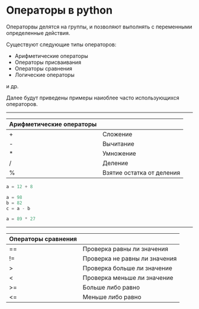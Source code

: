 # Операторы в python

Операторвы делятся на группы, и позволяют выполнять с переменными определенные действия.

Существуют следующие типы операторов:

- Арифметические операторы
- Операторы присваивания
- Операторы сравнения
- Логические операторы

и др.

Далее будут приведены примеры наиоблее часто использующихся операторов.

---

| Арифметические операторы | |
| ----------- | ----------- |
| + | Сложение |
| - | Вычитание |
| * | Умножение |
| / | Деление |
| % | Взятие остатка от деления |

```python
a = 12 + 8
```

```python
a = 98
b = 82
c = a - b
```

```python
a = 89 * 27
```

---


| Операторы сравнения | |
| ----------- | ----------- |
| == | Проверка равны ли значения |
| != | Проверка не равны ли значения |
| > | Проверка больше ли значение |
| < | Проверка меньше ли значение |
| >= | Больше либо равно|
| <= | Меньше либо равно |



